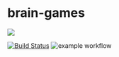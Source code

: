 # brain-games

<a href="https://codeclimate.com/github/codeclimate/codeclimate/maintainability"><img src="https://api.codeclimate.com/v1/badges/a99a88d28ad37a79dbf6/maintainability" /></a>

[![Build Status](https://app.travis-ci.com/Ignatii1/brain-games.svg?branch=main)](https://app.travis-ci.com/Ignatii1/brain-games)
![example workflow](https://github.com/Ignatii1/brain-games.svg?branch=main/actions/workflows/lintit.yml/badge.svg)
